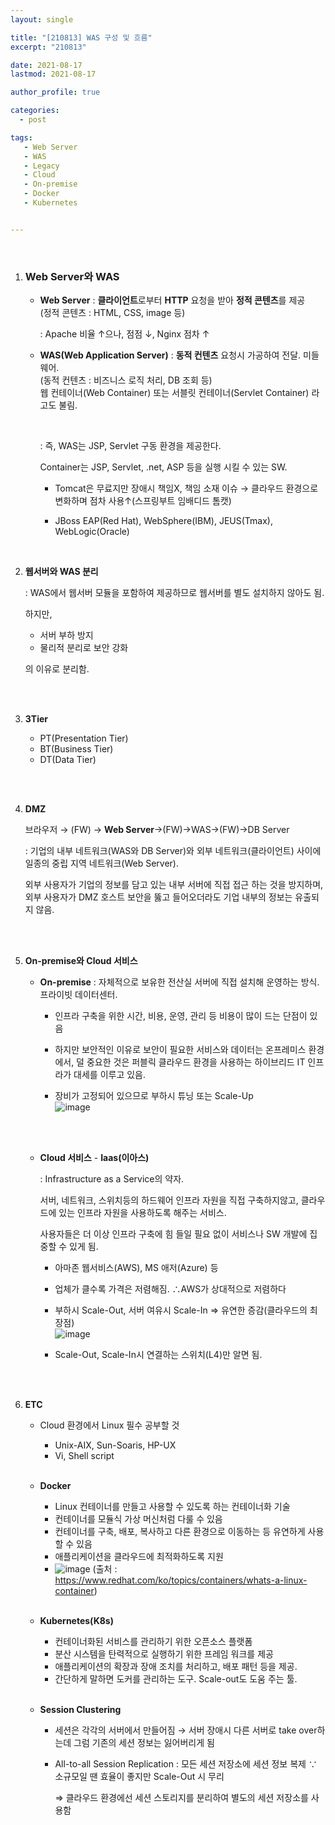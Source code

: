 ```yaml
---
layout: single

title: "[210813] WAS 구성 및 흐름"
excerpt: "210813"

date: 2021-08-17
lastmod: 2021-08-17

author_profile: true

categories: 
  - post

tags: 
   - Web Server
   - WAS
   - Legacy
   - Cloud
   - On-premise
   - Docker
   - Kubernetes


---
```


<br>

1. ###  Web Server와 WAS

   - **Web Server** 
     : **클라이언트**로부터 **HTTP** 요청을 받아 **정적 콘텐츠**를 제공<br>
     (정적 콘텐츠 : HTML, CSS, image 등)

     : Apache 비율 ↑으나, 점점 ↓, Nginx 점차 ↑
     <br>

   - **WAS(Web Application Server)**
     : **동적 컨텐츠** 요청시 가공하여 전달. 미들웨어.<br>
     (동적 컨텐츠 : 비즈니스 로직 처리, DB 조회 등)<br>
     웹 컨테이너(Web Container) 또는 서블릿 컨테이너(Servlet Container) 라고도 불림. 

     <br>

     : 즉, WAS는 JSP, Servlet 구동 환경을 제공한다.<br>

     Container는 JSP, Servlet, .net, ASP 등을 실행 시킬 수 있는 SW.<br>

     * Tomcat은 무료지만 장애시 책임X, 책임 소재 이슈
       → 클라우드 환경으로 변화하며 점차 사용↑(스프링부트 임배디드 톰캣)

     * JBoss EAP(Red Hat), WebSphere(IBM), JEUS(Tmax), WebLogic(Oracle)

       <br>

2. **웹서버와 WAS 분리**

   : WAS에서 웹서버 모듈을 포함하여 제공하므로 웹서버를 별도 설치하지 않아도 됨.

   하지만,<br>

   * 서버 부하 방지
   * 물리적 분리로 보안 강화

   의 이유로 분리함.

   <br><br>

3. **3Tier**

   * PT(Presentation Tier)
   * BT(Business Tier)
   * DT(Data Tier)

   <br><br>

4. **DMZ**

   브라우저 → (FW) → **Web Server**→(FW)→WAS→(FW)→DB Server<br>

   : 기업의 내부 네트워크(WAS와 DB Server)와 외부 네트워크(클라이언트) 사이에 일종의 중립 지역 네트워크(Web Server).

   외부 사용자가 기업의 정보를 담고 있는 내부 서버에 직접 접근 하는 것을 방지하며, 외부 사용자가 DMZ 호스트 보안을 뚫고 들어오더라도 기업 내부의 정보는 유출되지 않음.

   <br><br>

5. **On-premise와 Cloud 서비스**

   - **On-premise**
     : 자체적으로 보유한 전산실 서버에 직접 설치해 운영하는 방식. 프라이빗 데이터센터.

     - 인프라 구축을 위한 시간, 비용, 운영, 관리 등 비용이 많이 드는 단점이 있음

     - 하지만 보안적인 이유로 보안이 필요한 서비스와 데이터는 온프레미스 환경에서, 덜 중요한 것은 퍼블릭 클라우드 환경을 사용하는 하이브리드 IT 인프라가 대세를 이루고 있음.

     - 장비가 고정되어 있으므로 부하시 튜닝 또는 Scale-Up<br>![image](https://user-images.githubusercontent.com/78994909/129817202-41082fc5-0e3c-47b8-b632-f4867dd2a65a.png)

       <br><br>

   - **Cloud 서비스** - **Iaas(이아스)** 
   
     : Infrastructure as a Service의 약자. 

     서버, 네트워크, 스위치등의 하드웨어 인프라 자원을 직접 구축하지않고, 클라우드에 있는 인프라 자원을 사용하도록 해주는 서비스.
     <br>
   
     사용자들은 더 이상 인프라 구축에 힘 들일 필요 없이 서비스나 SW 개발에 집중할 수 있게 됨.<br>

     - 아마존 웹서비스(AWS), MS 애저(Azure) 등

     - 업체가 클수록 가격은 저렴해짐. ∴AWS가 상대적으로 저렴하다 

     - 부하시 Scale-Out, 서버 여유시 Scale-In ⇒ 유연한 증감(클라우드의 최장점)<br>![image](https://user-images.githubusercontent.com/78994909/129821341-d8478515-95f8-4ced-8537-6bfc38bd5c8c.png)<br>

     - Scale-Out, Scale-In시 연결하는 스위치(L4)만 알면 됨.
     
       <br><br>
   
6. **ETC**

   - Cloud 환경에서 Linux 필수 공부할 것

     - Unix-AIX, Sun-Soaris, HP-UX
     - Vi, Shell script
       <br><br>

   - **Docker**

     - Linux 컨테이너를 만들고 사용할 수 있도록 하는 컨테이너화 기술
     - 컨테이너를 모듈식 가상 머신처럼 다룰 수 있음
     - 컨테이너를 구축, 배포, 복사하고 다른 환경으로 이동하는 등 유연하게 사용할 수 있음
     - 애플리케이션을 클라우드에 최적화하도록 지원
     - ![image](https://user-images.githubusercontent.com/78994909/129818944-81eb840d-7d9e-4e2f-b0f2-bc1730bd8099.png)
       (출처 : https://www.redhat.com/ko/topics/containers/whats-a-linux-container)
       <br><br>

   - **Kubernetes(K8s)**

     - 컨테이너화된 서비스를 관리하기 위한 오픈소스 플랫폼
     - 분산 시스템을 탄력적으로 실행하기 위한 프레임 워크를 제공
     - 애플리케이션의 확장과 장애 조치를 처리하고, 배포 패턴 등을 제공.
     - 간단하게 말하면 도커를 관리하는 도구. Scale-out도 도움 주는 툴.
       <br><br>

   - **Session Clustering**

     - 세션은 각각의 서버에서 만들어짐 → 서버 장애시  다른 서버로 take over하는데 그럼 기존의 세션 정보는 잃어버리게 됨

     - All-to-all Session Replication
       : 모든 세션 저장소에 세션 정보 복제
       ∵ 소규모일 땐 효율이 좋지만 Scale-Out 시 무리

       ⇒ 클라우드 환경에선 세션 스토리지를 분리하여 별도의 세션 저장소를 사용함

       <br><br><br><br><br>

